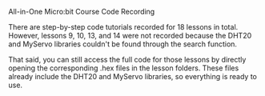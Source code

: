 All-in-One Micro:bit Course Code Recording


There are step-by-step code tutorials recorded for 18 lessons in total. However, lessons 9, 10, 13, and 14 were not recorded because the DHT20 and MyServo libraries couldn't be found through the search function.

That said, you can still access the full code for those lessons by directly opening the corresponding .hex files in the lesson folders. These files already include the DHT20 and MyServo libraries, so everything is ready to use.